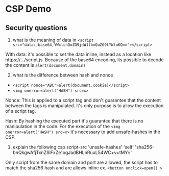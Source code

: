 # CSP Demo
## Security questions
1. what is the meaning of data in ```<script src="data:;base64,YWxlcnQoZG9jdW1lbnQuZG9tYWluKQ=="></script>```

With data: it's possible to set the data inline, instead as a location like https://.../script.js.
Because of the base64 encoding, its possible to decode the content is ```alert(document.domain)```


2. what is the difference between hash and nonce 

- ```<script nonce="ABC">alert(document.cookie)</script>```
- ```<img onerror=alert("HASH") src=x>```

Nonce: This is applied to a script tag and don't guarantee that the content between the tags is manipulated. it's only purpose is to allow the execution of a script tag.

Hash: By hashing the  executed part it's guarantee that there is no manipulation in the code. For the execution of the ```<img onerror=alert("HASH") src=x>``` it's necessary to add unsafe-hashes in the CSP.

1. explain the following csp script-src 'unsafe-hashes' 'self' 'sha256-bnQkgwAfjTxnZSlFxZe1ogJadBHLnRuuL54WC+v+tMY='

Only script from the same domain and port are allowed, the script has to match the sha256 hash and are allows inline ex. ```<button onclick=open() >```

